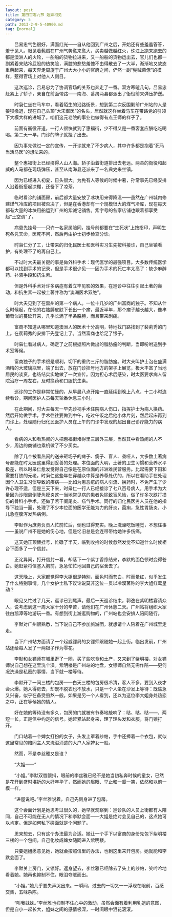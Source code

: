 ```yaml
---
layout: post
title: 第四百零九节 姐妹相见
category: 5
path: 2013-2-9-5-40900.md
tag: [normal]
---
```


　　吕易忠气色很好，满面红光——自从他回到广州之后，开始还有些羞羞答答，羞于见人。眼见着髡贼在广州气势愈来愈大，买卖越做越红火，珠江上跑来跑去的都是澳洲人的火轮，一船船的货物拉进来，又一船船的货物运出去，官儿们也都一副紧着来贴冷屁股的热笑脸，满腔的悲愁羞愧不由得散去了一大半，渐渐地又故态重萌起来，每天奔走周旋于广州大大小小的官府之间，俨然一副“髡贼幕僚”的模样，惹得官场上对他人人侧目。

　　这次巡诊，吕易忠为了协调官场的关系也奔走了一番。双方寒暄几句，吕易忠赶紧上了轿子，亲自在前面带路——南海、番禺两县都派出了衙役前来弹压护送。

　　时袅仁坐在马车中，看着陌生的沿路街景，想到第二次反围剿前广州站的人是狼狈撤退，现在自己头顶“大宋御医”的名头，居然就这样坐着马车在带路党的引领下大模大样的进城了。咱们这元老院的事业也做得有点王师的样子了。

　　前面有衙役开道，一行人很快就到了惠福街，少不得又是一番客套应酬吃吃喝喝。第二天一早，门诊的牌子就挂了出去。

　　因为事先做过一定的宣传，一开诊就来了不少病人，其中许多都是抱着“死马当活马医”的想法来的。

　　整个惠福街上已经挤得人山人海。轿子沿着街道排出去老远。两县的衙役和起威的人马都在现场弹压，甚至从南海县还派来了一名典史来坐镇。

　　因为已经进入初夏，日头很大。为免有人等候的时候中暑，孙常事先已经安排人沿着街搭起凉棚，还备下了凉茶。

　　临时看诊的铺面房，前后都大量安放了冰块用来得降温——虽然在广州城内修建煤气冷库的项目被否决了，但是在香港却有一个规模很大的煤气冷库，现在每天都有大量的冰块用船运到广州的紫诚记销售。紫字号的各家店铺也跟着都享受起“土空调”了。

　　病患先挂号——只许一名家属陪同，挂号前都要在“生死状”上按指印，声明生死各凭天命，医死不问，然后再由护士初步检查分诊。

　　时袅仁分了工，让带来的归化民医士和医科实习生先按科接诊，自己坐镇看护，有处理不了的再自己上。

　　不过时大夫最关键的事是做外科手术：现代医学的最强项目。大多数传统医学都可以找到手术的记录，但是手术很少见——因为手术的死亡率太高了：缺少麻醉药、补液手段和抗生素。

　　但是外科手术对许多病症有着立竿见影的效果，在巡诊中往往引起土著的轰动，和抗生素一起被土著并称为“澳洲医术双绝”。

　　时大夫见到了在雷州的第一个病人。一位十几岁的广州富商的独子。不知从什么时候起，在他的右胳膊皮肤下长出一个瘤，最近半年，那个瘤子越长越大，像串葡萄似的蔓延开来，几乎长满了半条胳膊，而且带来剧痛。

　　富商不知道从哪里知道澳洲人的医术十分高明，特地找门路找到了裴莉秀的门上。在裴莉秀的安排下先登记上了。当然富商也给足了银子。

　　时枭仁看过病人，确定了之前根据照片做出的脂肪瘤的判断，当即吩咐送到手术室等候。

　　富商独子的手术很是顺利，切下的重约三斤的脂肪瘤。时大夫叫护士泡在盛满酒精的大玻璃瓶里，端了出去，放在门诊挂号地方的架子上展览，极大丰富了当地居民的谈资，也结结实实地做了一次宣传。因为担心术后感染，时太医要求病人留院治疗一周左右，及时换药和口服抗生素。

　　巡诊的工作是非常忙碌的，从早晨八点开始一直延续到晚上八点，十二小时连续看诊。期间医护人员每天轮番休息三小时。

　　在此期间，时大夫每天一早先诊视手术住院病人伤口，指挥护士为病人换药。然后开始做手术，手术往往要做到中午，吃过午饭之后他小休片刻，然后起床再到门诊上，处理随行归化民医护人员在上午的门诊中发现的超出自己诊疗能力的病人。

　　看病的人和看热闹的人把惠福街堵得里三层外三层，当然其中看热闹的人不少，周边的商铺也乘机做了不少买卖。

　　除了几个被看热闹的送来砸场子的瘫子、瘸子、盲人、聋哑人，大多数土著病号都能在时太医这里得到妥善的处理。本位面的大明，土著的卫生习惯和营养水平极差，所以时枭仁愈发觉得自己像是在原位面的非洲难民营服务。比起需要下田和需要打铁的元老，时枭仁这些年在穿越众中算是养尊处优的，所以在看助手在处理因个人卫生习惯导致的疾病——比如为患恶疮的病人引流、换药时，不免产生了少许心理不适，但是三天下来，时枭仁一行人已经接诊了七八百号病人，用手术为大量因为沙眼患倒睫角膜炎这一当地常见病的患者免除致盲风险，做了许多次跌打损伤的骨科小手术，还做了若干阑尾炎、疝气手术。同行的归化民医务人员在他的指导下独当一面，处理了不少本位面的医学无能为力的肝炎，菌痢，急性胃肠炎，小儿急症腹泻发热病例。

　　李默作为庶务负责人忙前忙后，倒也过得充实。晚上洗澡吃饭睡觉，不想往事——虽说广州不是她的伤心地，但是忆旧总是会连带带给她许多伤痛。

　　这天她正顶替挂号，忙碌了半天，临到收拾的时候忽然发觉不知道什么时候柜台下面多了一个信封。

　　正诧异间，打开信封一看，却落下一个紫丁香绦结来，李默的面色顿时变得苍白。她赶紧将信塞入胸前，急急忙忙地回自己的宿舍去了。

　　这天晚上，大家都觉得李大姐很是特别，面色时而苍白，时而晕红，似乎发生了什么特别事情。几个女护士私下议论说莫非这位一贯以冷漠著称的李大姐红鸾星动？

　　眼见又忙过了几天，巡诊已到尾声。最后一天巡诊结束，郭逸在紫明楼宴请众人，说考虑到这一周大家十分的辛苦，请他们在广州休憩二天。广州站将组织大家往白鹅潭等地游玩一番。有想到街上游逛购物的，广州站也会安排人陪同随行。

　　李默对广州很熟悉，当下说自己不参加旅游团，就想请个人陪着在广州城里走走。

　　当下广州站方面请了一个起威镖局的女镖师跟随她一起上街。临出发前，广州站还给每人发了一两银子作为零花。

　　李默和女镖师在城里逛了一圈，买了些吃食和土产，又来到了紫明楼，对女镖师说自己想在这里洗个澡。紫明楼是广州站的地盘，女镖师自然无需作陪——更何况洗澡是私密的事情，当下就一楼等待。

　　李默开了一间三楼的包房——白天三楼的包房很冷清，客人不多，要到入夜才会火爆。她入得房去，却既不脱衣也不放水，只是一个人坐在沙发上等待：既焦急又兴奋，似乎在备受煎熬一般。如果是另一个人看到，还以为这位李大姐身处热恋之中，正在等候她的情人。

　　好在她的等待没有多久，包房的门就被有节奏地敲响了：哒、哒、哒——，两短一长，正是信中约定的信号。她赶紧站起身来，理了理头发和衣服，将门锁打开。

　　门口站着一个婢女打扮的女子，头发上罩着纱帕，手中还捧着一个衣包，就似这里常见的陪同主人来洗浴消遣的大户人家婢女一般。

　　然而，不是李丝雅又是谁？

　　“大姐——”

　　“小姐。”李默双唇颤抖，眼前的李丝雅已经不是她当初私奔时候的童女，已然是花开到盛时堪折的大好年华了，然而她的眉眼、举止和一颦一笑，依然和以前一模一样。

　　“进屋说吧。”李丝雅说着，自己先侧身进了包房。

　　这个会面计划是她思考过很久的，她早就观察到：巡诊队的人员上街都有人陪同，自己不可能在无人的情况下和李默会面——大姐是绝对会见自己的，这点她可以肯定。但是如何私下碰面就是个问题了。

　　思来想去，只有这个办法最为合适。她让一个手下以富商的身份先包下紫明楼三楼的一个包间，自己化妆成婢女随同进入紫明楼。

　　只要姐姐愿意见她，她就会按照信里的办法，也到这里来开包房。她就能和李默会面了。

　　李默关上房门，又锁好。返身望去，李丝雅已经除去了头上的纱帕，笑吟吟地看着她。她再也抑制不住，眼泪夺眶而出。

　　“小姐。”她几乎要失声哭出来。一瞬间，过去的一切又一一浮现在眼前，百感交集，五味杂陈。

　　“叫我妹妹。”李丝雅也抑制不住心中的激动，虽然会面有着利用乳姐的意图，但是自小一起长大，姐妹之间的感情极深，一时间眼中泪花滚滚。
